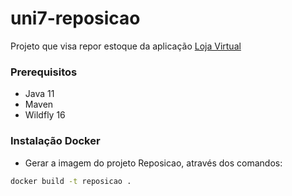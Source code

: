 # uni7-reposicao

Projeto que visa repor estoque da aplicação [Loja Virtual](https://github.com/igormicael/uni7-loja-virtual)

### Prerequisitos

- Java 11
- Maven
- Wildfly 16


### Instalação Docker

- Gerar a imagem do projeto Reposicao, através dos comandos:
```sh
docker build -t reposicao .
```
